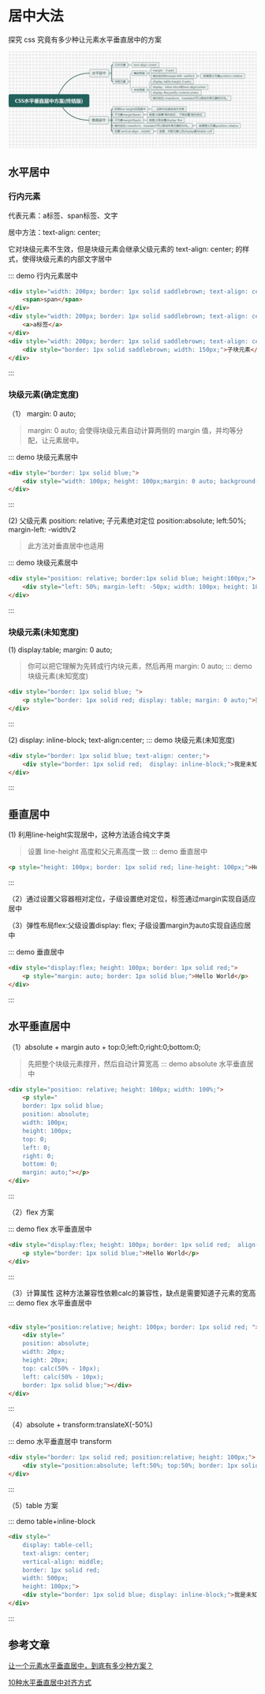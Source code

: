 # 居中大法

探究 css 究竟有多少种让元素水平垂直居中的方案

![终结图](./1.jpg)
## 水平居中

### 行内元素
代表元素：a标签、span标签、文字

居中方法：text-align: center;

它对块级元素不生效，但是块级元素会继承父级元素的 text-align: center; 的样式，使得块级元素的内部文字居中

::: demo 行内元素居中
```html
<div style="width: 200px; border: 1px solid saddlebrown; text-align: center;">
    <span>span</span>
</div>
<div style="width: 200px; border: 1px solid saddlebrown; text-align: center;">
    <a>a标签</a>
</div>
<div style="width: 200px; border: 1px solid saddlebrown; text-align: center;">
    <div style="border: 1px solid saddlebrown; width: 150px;">子块元素</div>
</div>
```
:::
### 块级元素(确定宽度)

（1） margin: 0 auto;

>    margin: 0 auto; 会使得块级元素自动计算两侧的 margin 值，并均等分配，让元素居中。

::: demo 块级元素居中
```html
<div style="border: 1px solid blue;">
    <div style="width: 100px; height: 100px;margin: 0 auto; background-color: red;"></div>
</div>
```
:::


(2) 父级元素 position: relative; 子元素绝对定位 position:absolute; left:50%; margin-left: -width/2

> 此方法对垂直居中也适用

::: demo 块级元素居中
```html
<div style="position: relative; border:1px solid blue; height:100px;">
    <div style="left: 50%; margin-left: -50px; width: 100px; height: 100px; background-color: red; position: absolute;"></div>
</div>
```
:::
### 块级元素(未知宽度)

(1) display:table; margin: 0 auto;

> 你可以把它理解为先转成行内块元素，然后再用 margin: 0 auto;
::: demo 块级元素(未知宽度)
```html
<div style="border: 1px solid blue; ">
    <p style="border: 1px solid red; display: table; margin: 0 auto;">我是未知宽度的块级元素</p>
</div> 
```
:::

(2) display: inline-block; text-align:center;
::: demo 块级元素(未知宽度)
```html
<div style="border: 1px solid blue; text-align: center;">
    <div style="border: 1px solid red;  display: inline-block;">我是未知宽度的块级元素</div>
</div> 
```
:::
## 垂直居中

(1) 利用line-height实现居中，这种方法适合纯文字类
> 设置 line-height 高度和父元素高度一致
::: demo 垂直居中
```html
<p style="height: 100px; border: 1px solid red; line-height: 100px;">Hello World</p>
```
:::

（2）通过设置父容器相对定位，子级设置绝对定位，标签通过margin实现自适应居中

（3）弹性布局flex:父级设置display: flex; 子级设置margin为auto实现自适应居中

::: demo 垂直居中
```html
<div style="display:flex; height: 100px; border: 1px solid red;">
    <p style="margin: auto; border: 1px solid blue;">Hello World</p>
</div>

```
:::

## 水平垂直居中
（1）absolute + margin auto + top:0;left:0;right:0;bottom:0;
> 先把整个块级元素撑开，然后自动计算宽高
::: demo absolute 水平垂直居中
```html
<div style="position: relative; height: 100px; width: 100%;">
    <p style="
    border: 1px solid blue;
    position: absolute;
    width: 100px;
    height: 100px;
    top: 0;
    left: 0;
    right: 0;
    bottom: 0;
    margin: auto;"></p>
</div>
```
:::

（2）flex 方案

::: demo flex 水平垂直居中
```html
<div style="display:flex; height: 100px; border: 1px solid red;  align-items: center; justify-content: center; ">
    <p style="border: 1px solid blue;">Hello World</p>
</div>
```
:::

（3）计算属性
这种方法兼容性依赖calc的兼容性，缺点是需要知道子元素的宽高
::: demo flex 水平垂直居中
```html

<div style="position:relative; height: 100px; border: 1px solid red; ">
    <div style="
    position: absolute;
    width: 20px;
    height: 20px;    
    top: calc(50% - 10px);
    left: calc(50% - 10px);
    border: 1px solid blue;"></div>
</div>
```
:::

（4）absolute + transform:translateX(-50%)

::: demo 水平垂直居中 transform 
```html
<div style="border: 1px solid red; position:relative; height: 100px;">
    <div style="position:absolute; left:50%; top:50%; border: 1px solid blue; transform: translate(-50%, -50%);">我是未知宽度的块级元素</div>
</div> 
```
:::

（5）table 方案

::: demo table+inline-block
```html
<div style="
    display: table-cell;
    text-align: center;
    vertical-align: middle;
    border: 1px solid red;
    width: 500px;
    height: 100px;">
    <div style="border: 1px solid blue; display: inline-block;">我是未知宽度的块级元素</div>
</div> 
```
:::

## 参考文章

[让一个元素水平垂直居中，到底有多少种方案？](http://47.98.159.95/my_blog/blogs/css/001.html#%E6%B0%B4%E5%B9%B3%E5%B1%85%E4%B8%AD)

[10种水平垂直居中对齐方式](https://www.jianshu.com/p/907f99004c3e)